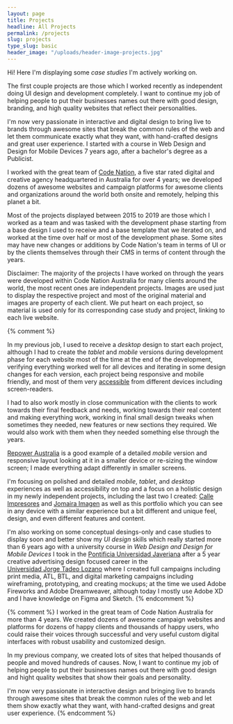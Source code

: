 ```yaml
---
layout: page
title: Projects
headline: All Projects
permalink: /projects
slug: projects
type_slug: basic
header_image: "/uploads/header-image-projects.jpg"
---
```


Hi! Here I'm displaying some <em class="font-ultra-light text-italic">case studies</em> I'm actively working on.

The first couple projects are those which I worked recently as independent doing UI design and development completely. I want to continue my job of helping people to put their businesses names out there with good design, branding, and high quality websites that reflect their personalities.

I'm now very passionate in interactive and digital design to bring live to brands through awesome sites that break the common rules of the web and let them <!--show-->communicate exactly what they want, with hand-crafted designs and great user experience. I started with a course in Web Design and Design for Mobile Devices 7 years ago, after a bachelor's degree as a Publicist.

I worked with the great team of <a class="text-rosybrown" href="https://www.codenation.com/" target="_blank">Code Nation</a>, a five star rated digital and creative agency headquartered in Australia for over 4 years; we developed dozens of awesome websites and campaign platforms for awesome clients and organizations around the world both onsite and remotely, helping this planet a bit.

Most of the projects displayed between 2015 to 2019 are those which I worked as a team and was tasked with the development phase starting from a base design I used to receive and a base template that we iterated on, and worked at the time over half or most of the development phase. Some sites may have new changes or additions by Code Nation's team in terms of UI or by the clients themselves through their CMS in terms of content through the years.

Disclaimer: The majority of the projects I have worked on through the years were developed within Code Nation Australia for many clients around the world, the most recent ones are independent projects. Images are used just to display the respective project and most of the original material and images are property of each client. We put heart on each project, so material is used only for its corresponding case study and project, linking to each live website.



<!--OLD-->
{% comment %}
<!--I never really received <em class="font-ultra-light text-italic">Mobile</em> or <em class="font-ultra-light text-italic">Tablet</em> version designs, so I had to iterate and design this versions on the fly-->
In my previous job, I used to receive a <em class="font-ultra-light text-italic">desktop</em> design to start each project, although<!--never really received--> I had to create the <em class="font-ultra-light text-italic">tablet</em> and <em class="font-ultra-light text-italic">mobile</em> versions during development phase for each website most of the time at the end of the development, verifying everything worked well for all devices and iterating in some design changes for each version, each project being<!-- completelly--> responsive and mobile friendly, and most of them very <a class="text-rosybrown" href="https://www.interaction-design.org/literature/topics/accessibility" target="_blank" rel="ugc">accessible</a> from different devices including screen-readers<!--for any type of device-->.

I had to also work mostly in close communication with the clients to work towards their final feedback and needs, working towards their real content and making everything work, working in final small design tweaks when sometimes they needed, new features or new sections they required. We would also work with them when they needed something else through the years.

<a class="text-rosybrown" href="http://repoweraustralia.org.au/" target="_blank">Repower Australia</a> is a good example of a detailed <em class="font-ultra-light text-italic">mobile</em> version and responsive layout looking at it in a smaller device or re-sizing the window screen; I made everything adapt differently in smaller screens.

I'm focusing on<!-- very--> polished and detailed <em class="font-ultra-light text-italic">mobile</em>, <em class="font-ultra-light text-italic">tablet</em>, and <em class="font-ultra-light text-italic">desktop</em> experiences as well as <!--placing -->accessibility on top and a focus<!-- focusing--> on a holistic design in my newly independent projects, including the last two I created: <a class="text-rosybrown" href="https://calle-impresores.netlify.app/" target="_blank">Calle Impresores</a> and <a class="text-rosybrown" href="https://jomairaimagen.com/" target="_blank">Jomaira Imagen</a> as well as this portfolio which you can see in any device with a similar experience but a bit different and unique feel, design, and even different features and content.

<!--I'm currently occasionally taking on freelance projects! Although this year was a roller coaster. I have been also improving on my skills: I've been learning much more about <em class="font-ultra-light text-italic">UX research and strategy</em>, <em class="font-ultra-light text-italic">UI design</em>, <em class="font-ultra-light text-italic">Web Best Practices</em>, as well as improving my coding skills with <em class="font-ultra-light text-italic">JavaScript</em>, <em class="font-ultra-light text-italic">React.js</em>, and <em class="font-ultra-light text-italic">Liquid Code</em>. The first projects are a few I had the opportunity to recently design and develop completelly.-->

I'm also working on some conceptual desings-only and case studies to display soon and better show my <em class="font-ultra-light text-italic">UI design</em> skills which really started more than 6 years ago with a university course in <em class="font-ultra-light text-italic">Web Design and Design for Mobile Devices</em> I took in the <a class="text-rosybrown" href="https://www.javeriana.edu.co/home" target="blank">Pontificia&nbsp;Universidad&nbsp;Javeriana</a> after a 5 year creative advertising design focused career in the <a class="text-rosybrown" href="https://www.utadeo.edu.co/es" target="blank">Universidad&nbsp;Jorge&nbsp;Tadeo&nbsp;Lozano</a> where I created full campaigns including print media, ATL, BTL, and digital marketing campaigns including wireframing, prototyping, and creating mockups; at the time we used Adobe Fireworks and Adobe Dreamweaver,<!--<img src="/uploads/smile-face.png" style="height:15px">--> although today I mostly use Adobe XD and I have knowledge on Figma and Sketch.<!--<img src="/uploads/heart.webp" style="height:15px">-->
{% endcomment %}

<!--EVEN OLDER / But I Will Re-Use Some-->
{% comment %}
I worked in the great team of Code Nation Australia for more than 4 years. We created dozens of awesome campaign websites and platforms for dozens of happy clients and thousands of happy users, who could raise their voices through successful and very useful custom digital interfaces with robust usability and customized design.<!--Same from LinkedIn experience-->

In my previous company, we created lots of sites that helped thousands of people and moved hundreds of causes. Now, I want to continue my job of helping people to put their businesses names out there with good design and hight quality websites that show their goals and personality.

I'm now very passionate in interactive design and bringing live to brands through awesome sites that break the common rules of the web and let them show exactly what they want, with hand-crafted designs and great user experience.<!--Description I had written couple months ago from launch, I like-->
{% endcomment %}